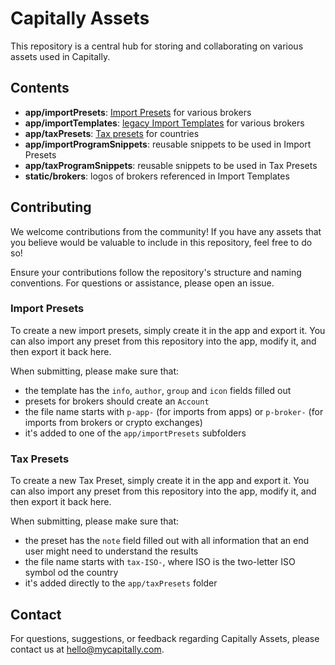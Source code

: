 # Capitally Assets

This repository is a central hub for storing and collaborating on various assets used in Capitally.

## Contents

- **app/importPresets**: [Import Presets](https://www.mycapitally.com/help/import-from-a-broker) for various brokers
- **app/importTemplates**: [legacy Import Templates](https://www.mycapitally.com/help/import-from-a-broker) for various brokers
- **app/taxPresets**: [Tax presets](https://www.mycapitally.com/help/tax-presets) for countries
- **app/importProgramSnippets**: reusable snippets to be used in Import Presets
- **app/taxProgramSnippets**: reusable snippets to be used in Tax Presets
- **static/brokers**: logos of brokers referenced in Import Templates

## Contributing

We welcome contributions from the community! If you have any assets that you believe would be valuable to include in this repository, feel free to do so!

Ensure your contributions follow the repository's structure and naming conventions. For questions or assistance, please open an issue.

### Import Presets

To create a new import presets, simply create it in the app and export it.
You can also import any preset from this repository into the app, modify it, and then export it back here.

When submitting, please make sure that:

- the template has the `info`, `author`, `group` and `icon` fields filled out
- presets for brokers should create an `Account`
- the file name starts with `p-app-` (for imports from apps) or `p-broker-` (for imports from brokers or crypto exchanges)
- it's added to one of the `app/importPresets` subfolders

### Tax Presets

To create a new Tax Preset, simply create it in the app and export it.
You can also import any preset from this repository into the app, modify it, and then export it back here.

When submitting, please make sure that:

- the preset has the `note` field filled out with all information that an end user
  might need to understand the results
- the file name starts with `tax-ISO-`, where ISO is the two-letter ISO symbol od the country
- it's added directly to the `app/taxPresets` folder

## Contact

For questions, suggestions, or feedback regarding Capitally Assets, please contact us at [hello@mycapitally.com](mailto:hello@mycapitally.com).
